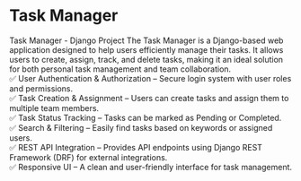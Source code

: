 # Task Manager
 Task Manager - Django Project The Task Manager is a Django-based web application designed to help users efficiently manage their tasks. It allows users to create, assign, track, and delete tasks, making it an ideal solution for both personal task management and team collaboration. <br>
✅ User Authentication & Authorization – Secure login system with user roles and permissions. <br>
✅ Task Creation & Assignment – Users can create tasks and assign them to multiple team members. <br>
✅ Task Status Tracking – Tasks can be marked as Pending or Completed. <br>
✅ Search & Filtering – Easily find tasks based on keywords or assigned users. <br>
✅ REST API Integration – Provides API endpoints using Django REST Framework (DRF) for external integrations. <br>
✅ Responsive UI – A clean and user-friendly interface for task management. <br>
